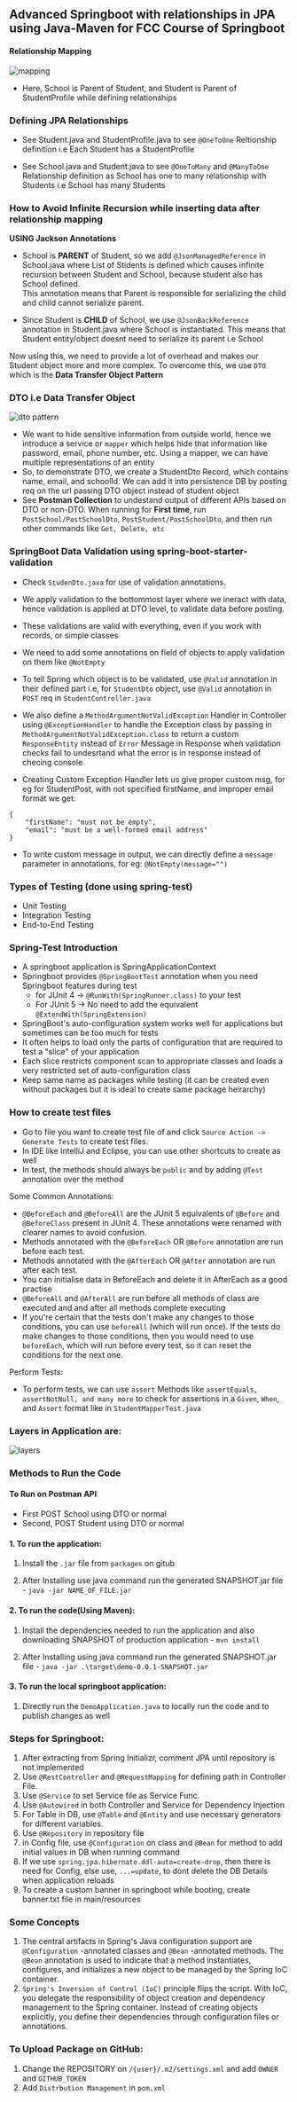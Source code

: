 ## Advanced Springboot with relationships in JPA using Java-Maven for FCC Course of Springboot

#### Relationship Mapping

![mapping](RelationShip_Heirarchy_Mapping.png)

- Here, School is Parent of Student, and Student is Parent of StudentProfile while defining relationships

### Defining JPA Relationships

- See Student.java and StudentProfile.java to see `@OneToOne` Reltionship definition i.e Each Student has a StudentProfile

- See School.java and Student.java to see `@OneToMany` and `@ManyToOne` Relationship definition as School has one to many relationship with Students i.e School has many Students

### How to Avoid Infinite Recursion while inserting data after relationship mapping

**USING Jackson Annotations**

- School is **PARENT** of Student, so we add `@JsonManagedReference` in School.java where List of Stidents is defined which causes infinite recursion between Student and School, because student also has School defined. <br>This annotation means that Parent is responsible for serializing the child and child cannot serialize parent.

- Since Student is **CHILD** of School, we use `@JsonBackReference` annotation in Student.java where School is instantiated. This means that Student entity/object doesnt need to serialize its parent i.e School

Now using this, we need to provide a lot of overhead and makes our Student object more and more complex. To overcome this, we use `DTO` which is the **Data Transfer Object Pattern**

### DTO i.e Data Transfer Object

![dto pattern](DTO_Pattern.png)

- We want to hide sensitive information from outside world, hence we introduce a service or `mapper` which helps hide that information like password, email, phone number, etc. Using a mapper, we can have multiple representations of an entity
- So, to demonstrate DTO, we create a StudentDto Record, which contains name, email, and schoolId. We can add it into persistence DB by posting req on the url passing DTO object instead of student object
- See **Postman Collection** to undestand output of different APIs based on DTO or non-DTO. When running for **First time**, run `PostSchool/PostSchoolDto`, `PostStudent/PostSchoolDto`, and then run other commands like `Get, Delete, etc`

### SpringBoot Data Validation using spring-boot-starter-validation

- Check `StudenDto.java` for use of validation annotations.<br>

- We apply validation to the bottommost layer where we ineract with data, hence validation is applied at DTO level, to validate data before posting.
- These validations are valid with everything, even if you work with records, or simple classes
- We need to add some annotations on field of objects to apply validation on them like `@NotEmpty`
- To tell Spring which object is to be validated, use `@Valid` annotation in their defined part i.e, for `StudentDto` object, use `@Valid` annotation in `POST` req in `StudentController.java`
- We also define a `MethodArgumentNotValidException` Handler in Controller using `@ExceptionHandler` to handle the Exception class by passing in `MethodArgumentNotValidException.class` to return a custom `ResponseEntity` instead of `Error` Message in Response when validation checks fail to undesrtand what the error is in response instead of checing console
- Creating Custom Exception Handler lets us give proper custom msg, for eg for StudentPost, with not specified firstName, and improper email format we get:

```
{
    "firstName": "must not be empty",
    "email": "must be a well-formed email address"
}
```

- To write custom message in output, we can directly define a `message` parameter in annotations, for eg: `@NotEmpty(message="")`

### Types of Testing (done using spring-test)

- Unit Testing
- Integration Testing
- End-to-End Testing

### Spring-Test Introduction

- A springboot application is SpringApplicationContext
- Springboot provides `@SpringBootTest` annotation when you need Springboot features during test
  - for JUnit 4 -> `@RunWith(SpringRunner.class)` to your test
  - For JUnit 5 -> No need to add the equivalent `@ExtendWith(SpringExtension)`
- SpringBoot's auto-configuration system works well for applications but sometimes can be too much for tests
- It often helps to load only the parts of configuration that are required to test a "slice" of your application
- Each slice restricts component scan to appropriate classes and loads a very restricted set of auto-configuration class
- Keep same name as packages while testing (it can be created even without packages but it is ideal to create same package heirarchy)

### How to create test files

- Go to file you want to create test file of and click `Source Action -> Generate Tests` to create test files.
- In IDE like IntelliJ and Eclipse, you can use other shortcuts to create as well
- In test, the methods should always be `public` and by adding `@Test` annotation over the method

Some Common Annotations:

- `@BeforeEach` and `@BeforeAll` are the JUnit 5 equivalents of `@Before` and `@BeforeClass` present in JUnit 4. These annotations were renamed with clearer names to avoid confusion.
- Methods annotated with the `@BeforeEach` OR `@Before` annotation are run before each test.
- Methods annotated with the `@AfterEach` OR `@After` annotation are run after each test.
- You can initialise data in BeforeEach and delete it in AfterEach as a good practise
- `@BeforeAll` and `@AfterAll` are run before all methods of class are executed and and after all methods complete executing
- If you're certain that the tests don't make any changes to those conditions, you can use `beforeAll` (which will run once). If the tests do make changes to those conditions, then you would need to use `beforeEach`, which will run before every test, so it can reset the conditions for the next one.

Perform Tests:

- To perform tests, we can use `assert` Methods like `assertEquals, assertNotNull, and many more` to check for assertions in a `Given`, `When`, and `Assert` format like in `StudentMapperTest.java`

### Layers in Application are:

![layers](Layers.png)

### Methods to Run the Code

#### To Run on Postman API

- First POST School using DTO or normal
- Second, POST Student using DTO or normal

#### 1. To run the application:

1. Install the `.jar` file from `packages` on gitub

2. After Installing use java command run the generated SNAPSHOT.jar file - `java -jar NAME_OF_FILE.jar`

#### 2. To run the code(Using Maven):

1. Install the dependencies needed to run the application and also downloading SNAPSHOT of production application - `mvn install`

2. After Installing using java command run the generated SNAPSHOT.jar file - `java -jar .\target\demo-0.0.1-SNAPSHOT.jar`

#### 3. To run the local springboot application:

1. Directly run the `DemoApplication.java` to locally run the code and to publish changes as well

### Steps for Springboot:

1. After extracting from Spring Initializr, comment JPA until repository is not implemented
2. Use `@RestController` and `@RequestMapping` for defining path in Controller File.
3. Use `@Service` to set Service file as Service Func.
4. Use `@Autowired` in both Controller and Service for Dependency Injection
5. For Table in DB, use `@Table` and `@Entity` and use necessary generators for different variables.
6. Use `@Repository` in repository file
7. in Config file, use `@Configuration` on class and `@Bean` for method to add initial values in DB when running command
8. If we use `spring.jpa.hibernate.ddl-auto=create-drop`, then there is need for Config, else use, `...=update`, to dont delete the DB Details when application reloads
9. To create a custom banner in springboot while booting, create banner.txt file in main/resources

### Some Concepts

1. The central artifacts in Spring's Java configuration support are `@Configuration` -annotated classes and `@Bean` -annotated methods. The `@Bean` annotation is used to indicate that a method instantiates, configures, and initializes a new object to be managed by the Spring IoC container.
2. `Spring's Inversion of Control (IoC)` principle flips the script. With IoC, you delegate the responsibility of object creation and dependency management to the Spring container. Instead of creating objects explicitly, you define their dependencies through configuration files or annotations.

### To Upload Package on GitHub:

1. Change the REPOSITORY on `/{user}/.m2/settings.xml` and add `OWNER` and `GITHUB_TOKEN`
2. Add `Distrbution Management` in `pom.xml`
